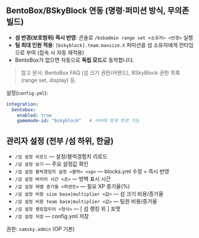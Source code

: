

## BentoBox/BSkyBlock 연동 (명령·퍼미션 방식, 무의존 빌드)
- **섬 반경(보호범위) 즉시 반영**: 콘솔로 `/bsbadmin range set <소유자> <반경>` 실행
- **팀 최대 인원 적용**: `[bskyblock].team.maxsize.X` 퍼미션을 섬 소유자에게 런타임으로 부여 (접속 시 자동 재적용)
- BentoBox가 없으면 자동으로 **독립 모드**로 동작합니다.

> 참고 문서: BentoBox FAQ (섬 크기 권한/커맨드), BSkyBlock 권한 목록 (range set, display) 등.

설정(`config.yml`):
```yml
integration:
  bentobox:
    enabled: true
    gamemode-id: "bskyblock"   # 서버에 맞게 변경 가능
```


## 관리자 설정 (전부 /섬 하위, 한글)
- `/섬 설정 리로드` — 설정/블럭경험치 리로드
- `/섬 설정 보기` — 주요 설정값 확인
- `/섬 설정 블럭경험치 설정 <블럭> <xp>` — blocks.yml 수정 + 즉시 반영
- `/섬 설정 바리어 시간 <초>` — 방벽 표시 시간
- `/섬 설정 레벨 증가율 <퍼센트>` — 필요 XP 증가율(%)
- `/섬 설정 비용 size base|multiplier <값>` — 섬 크기 비용/증가율
- `/섬 설정 비용 team base|multiplier <값>` — 팀원 비용/증가율
- `/섬 설정 랭킹접두어 <형식>` — [ 섬 랭킹 <rank>위 ] 포맷
- `/섬 설정 저장` — config.yml 저장

권한: `samsky.admin` (OP 기본)
